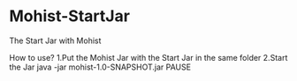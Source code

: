 # Mohist-StartJar
The Start Jar with Mohist

How to use?
1.Put the Mohist Jar with the Start Jar in the same folder
2.Start the Jar
java -jar mohist-1.0-SNAPSHOT.jar
PAUSE
